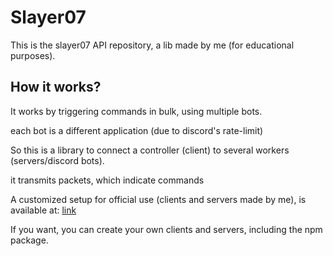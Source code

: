 # Slayer07
This is the slayer07 API repository, a lib made by me (for educational purposes).

## How it works?
It works by triggering commands in bulk, using multiple bots.

each bot is a different application (due to discord's rate-limit)

So this is a library to connect a controller (client) to several workers (servers/discord bots).

it transmits packets, which indicate commands

A customized setup for official use (clients and servers made by me), is available at: [link](https://github.com/KriegerDev/Discord-Slayer07)

If you want, you can create your own clients and servers, including the npm package.